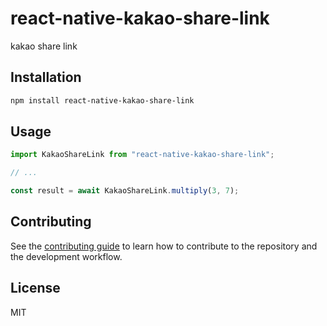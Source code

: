 # react-native-kakao-share-link

kakao share link

## Installation

```sh
npm install react-native-kakao-share-link
```

## Usage

```js
import KakaoShareLink from "react-native-kakao-share-link";

// ...

const result = await KakaoShareLink.multiply(3, 7);
```

## Contributing

See the [contributing guide](CONTRIBUTING.md) to learn how to contribute to the repository and the development workflow.

## License

MIT

